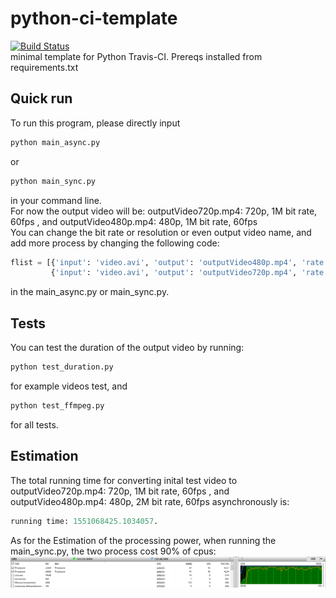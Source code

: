 # python-ci-template  
[![Build Status](https://travis-ci.com/ec500-software-engineering/asyncio-subprocess-ffmpeg.svg?branch=master)](https://travis-ci.com/ec500-software-engineering/exercise-2-ffmpeg-xiangl18)  
minimal template for Python Travis-CI. Prereqs installed from requirements.txt
## Quick run  
To run this program, please directly input 
```python
python main_async.py 
```
or  
```python
python main_sync.py 
```
in your command line.   
For now the output video will be: outputVideo720p.mp4: 720p, 1M bit rate, 60fps , and outputVideo480p.mp4: 480p, 1M bit rate, 60fps  
You can change the bit rate or resolution or even output video name, and add more process by changing the following code:  
```python
flist = [{'input': 'video.avi', 'output': 'outputVideo480p.mp4', 'rate': '1', 'fps': '60', 'res': '480'},
         {'input': 'video.avi', 'output': 'outputVideo720p.mp4', 'rate': '2', 'fps': '60', 'res': '720'}]  
```  
in the main_async.py or main_sync.py.
## Tests  
You can test the duration of the output video by running:  
```python
python test_duration.py 
```  
for example videos test, and
```python
python test_ffmpeg.py 
```  
for all tests.
## Estimation
The total running time for converting inital test video to outputVideo720p.mp4: 720p, 1M bit rate, 60fps , and outputVideo480p.mp4: 480p, 2M bit rate, 60fps asynchronously is:  
```python
running time: 1551068425.1034057.  
```  
As for the Estimation of the processing power, when running the main_sync.py, the two process cost 90% of cpus:  
![image](https://github.com/ec500-software-engineering/exercise-2-ffmpeg-xiangl18/blob/master/image/cpu.png) 
